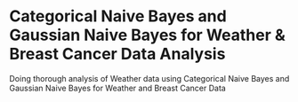 # Categorical Naive Bayes and Gaussian Naive Bayes for Weather & Breast Cancer Data Analysis

Doing thorough analysis of Weather data using Categorical Naive Bayes and Gaussian Naive Bayes for Weather and Breast Cancer Data
